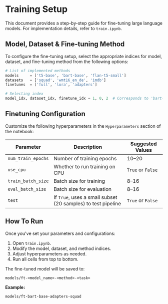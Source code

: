 # Training Setup

This document provides a step-by-step guide for fine-tuning large language models. For implementation details, refer to `train.ipynb`.

## Model, Dataset & Fine-tuning Method
To configure the fine-tuning setup, select the appropriate indices for model, dataset, and fine-tuning method from the following options:

```python
# List of implemented methods
models     = ['t5-base', 'bart-base', 'flan-t5-small']
datasets   = ['squad', 'wmt16_en_de', 'imdb']
finetunes  = ['full', 'lora', 'adapters']

# Selecting index
model_idx, dataset_idx, finetune_idx = 1, 0, 2  # Corresponds to 'bart-base', 'squad', 'adapters'
```

## Finetuning Configuration

Customize the following hyperparameters in the `Hyperparameters` section of the notebook:

| Parameter            | Description                                          | Suggested Values         |
|----------------------|------------------------------------------------------|--------------------------|
| `num_train_epochs`   | Number of training epochs                            | 10–20                    |
| `use_cpu`            | Whether to run training on CPU                       | `True` or `False`        |
| `train_batch_size`   | Batch size for training                              | 8–16                     |
| `eval_batch_size`    | Batch size for evaluation                            | 8–16                     |
| `test`               | If `True`, uses a small subset (20 samples) to test pipeline | `True` or `False`        |


## How To Run
Once you've set your parameters and configurations:

1. Open `train.ipynb`.
2. Modify the model, dataset, and method indices.
3. Adjust hyperparameters as needed.
4. Run all cells from top to bottom.

The fine-tuned model will be saved to:

```
models/ft-<model_name>-<method>-<task>
```

**Example:**
```
models/ft-bart-base-adapters-squad
```